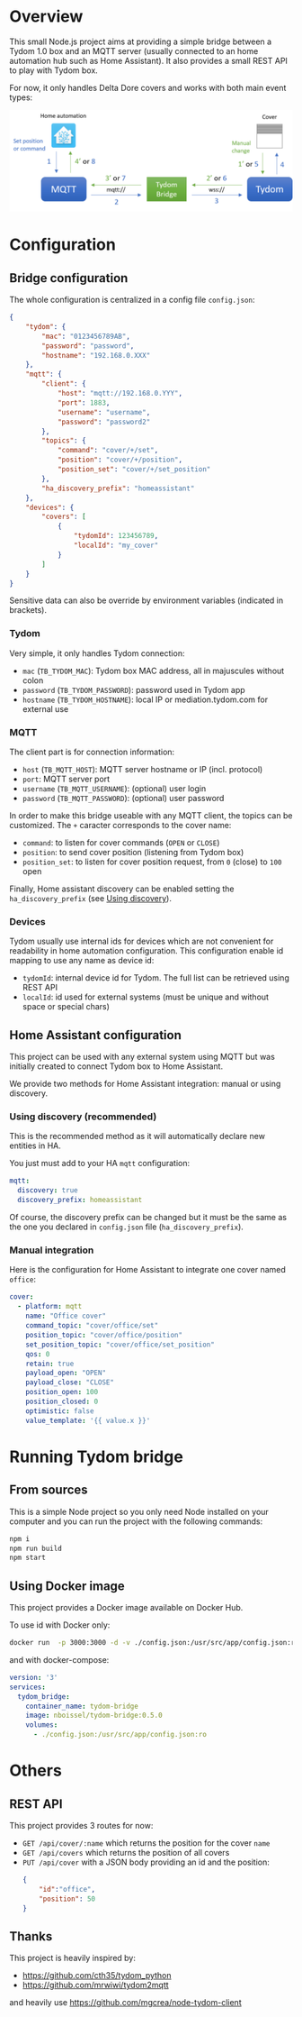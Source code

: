 # Overview

This small Node.js project aims at providing a simple bridge between a Tydom 1.0 box and an MQTT server (usually connected to an home automation hub such as Home Assistant).
It also provides a small REST API to play with Tydom box.

For now, it only handles Delta Dore covers and works with both main event types:

![Events types](doc/tydom-bridge_schema.png "Logo Title Text 1")


# Configuration

## Bridge configuration

The whole configuration is centralized in a config file `config.json`:
```json
{
	"tydom": {
		"mac": "0123456789AB",
		"password": "password",
		"hostname": "192.168.0.XXX"
	},
	"mqtt": {
		"client": {
			"host": "mqtt://192.168.0.YYY",
			"port": 1883,
			"username": "username",
			"password": "password2"
		},
		"topics": {
			"command": "cover/+/set",
			"position": "cover/+/position",
			"position_set": "cover/+/set_position"
		},
		"ha_discovery_prefix": "homeassistant" 
	},
	"devices": {
		"covers": [
			{
				"tydomId": 123456789,
				"localId": "my_cover"
			}
		]
	}
}
```
Sensitive data can also be override by environment variables (indicated in brackets).

### Tydom 
Very simple, it only handles Tydom connection:
- `mac` (`TB_TYDOM_MAC`): Tydom box MAC address, all in majuscules without colon
- `password` (`TB_TYDOM_PASSWORD`): password used in Tydom app
- `hostname` (`TB_TYDOM_HOSTNAME`): local IP or mediation.tydom.com for external use

### MQTT
The client part is for connection information:
- `host` (`TB_MQTT_HOST`): MQTT server hostname or IP (incl. protocol)
- `port`: MQTT server port
- `username` (`TB_MQTT_USERNAME`): (optional) user login
- `password` (`TB_MQTT_PASSWORD`): (optional) user password

In order to make this bridge useable with any MQTT client, the topics can be customized. The `+` caracter corresponds to the cover name:
- `command`: to listen for cover commands (`OPEN` or `CLOSE`) 
- `position`: to send cover position (listening from Tydom box)
- `position_set`: to listen for cover position request, from `0` (close) to `100` open

Finally, Home assistant discovery can be enabled setting the `ha_discovery_prefix` (see [Using discovery](#using-discovery-recommended)).

### Devices
Tydom usually use internal ids for devices which are not convenient for readability in home automation configuration. This configuration enable id mapping to use any name as device id:
- `tydomId`: internal device id for Tydom. The full list can be retrieved using REST API
- `localId`: id used for external systems (must be unique and without space or special chars) 


## Home Assistant configuration

This project can be used with any external system using MQTT but was initially created to connect Tydom box to Home Assistant.

We provide two methods for Home Assistant integration: manual or using discovery.

### Using discovery (recommended) 

This is the recommended method as it will automatically declare new entities in HA.

You just must add to your HA `mqtt` configuration:
```yaml
mqtt:
  discovery: true
  discovery_prefix: homeassistant
```
Of course, the discovery prefix can be changed but it must be the same as the one you declared in `config.json` file (`ha_discovery_prefix`).

### Manual integration

Here is the configuration for Home Assistant to integrate one cover named `office`:
```yaml
cover:
  - platform: mqtt
    name: "Office cover"
    command_topic: "cover/office/set"
    position_topic: "cover/office/position"
    set_position_topic: "cover/office/set_position"
    qos: 0
    retain: true
    payload_open: "OPEN"
    payload_close: "CLOSE"
    position_open: 100
    position_closed: 0
    optimistic: false
    value_template: '{{ value.x }}'
``` 

# Running Tydom bridge

## From sources

This is a simple Node project so you only need Node installed on your computer and you can run the project with the following commands:
```bash
npm i
npm run build
npm start
```

## Using Docker image

This project provides a Docker image available on Docker Hub.

To use id with Docker only:
```bash
docker run  -p 3000:3000 -d -v ./config.json:/usr/src/app/config.json:ro --name tydom-bridge nboissel/tydom-bridge:<version>
```

and with docker-compose:
```yaml
version: '3'
services:
  tydom_bridge:
    container_name: tydom-bridge
    image: nboissel/tydom-bridge:0.5.0
    volumes:
      - ./config.json:/usr/src/app/config.json:ro
```

# Others

## REST API

This project provides 3 routes for now:
- `GET /api/cover/:name` which returns the position for the cover `name`
- `GET /api/covers` which returns the position of all covers
- `PUT /api/cover` with a JSON body providing an id and the position:
	```json
	{
		"id":"office",
		"position": 50
	}
	``` 


## Thanks

This project is heavily inspired by:
- https://github.com/cth35/tydom_python
- https://github.com/mrwiwi/tydom2mqtt

and heavily use https://github.com/mgcrea/node-tydom-client